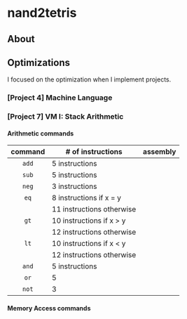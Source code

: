 # nand2tetris
## About
## Optimizations
I focused on the optimization when I implement projects.
### [Project 4] Machine Language
### [Project 7] VM I: Stack Arithmetic
#### Arithmetic commands
| command | # of instructions | assembly |
|:---:|---|---|
| `add` | 5 instructions |  |
| `sub` | 5 instructions |  |
| `neg` | 3 instructions |  |
| `eq` | 8 instructions if x = y |  |
|      | 11 instructions otherwise |  |
| `gt` | 10 instructions if x > y |  |
|      | 12 instructions otherwise |  |
| `lt` | 10 instructions if x < y |  |
|      | 12 instructions otherwise |  |
| `and` | 5 instructions |  |
| `or` | 5 |  |
| `not` | 3 |  |
#### Memory Access commands

